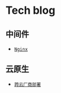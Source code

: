 # Tech blog

## 中间件

* [`Nginx`](middleware/Nginx.md)

## 云原生

* [`跨云厂商部署`](cloudnative/clouddeploy.md)